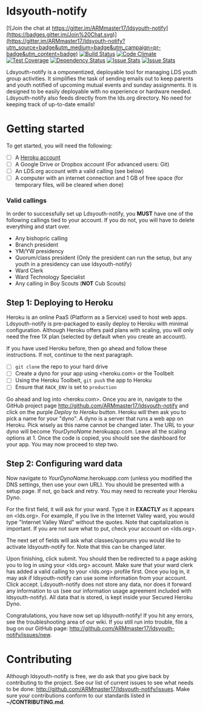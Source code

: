 # ldsyouth-notify

[![Join the chat at https://gitter.im/ARMmaster17/ldsyouth-notify](https://badges.gitter.im/Join%20Chat.svg)](https://gitter.im/ARMmaster17/ldsyouth-notify?utm_source=badge&utm_medium=badge&utm_campaign=pr-badge&utm_content=badge)
[![Build Status](https://travis-ci.org/ARMmaster17/ldsyouth-notify.svg)](https://travis-ci.org/ARMmaster17/ldsyouth-notify)
[![Code Climate](https://codeclimate.com/github/ARMmaster17/ldsyouth-notify/badges/gpa.svg)](https://codeclimate.com/github/ARMmaster17/ldsyouth-notify)
[![Test Coverage](https://codeclimate.com/github/ARMmaster17/ldsyouth-notify/badges/coverage.svg)](https://codeclimate.com/github/ARMmaster17/ldsyouth-notify/coverage)
[![Dependency Status](https://www.versioneye.com/user/projects/5591374a3965610019000020/badge.svg?style=flat)](https://www.versioneye.com/user/projects/5591374a3965610019000020)
[![Issue Stats](http://issuestats.com/github/ARMmaster17/ldsyouth-notify/badge/pr?style=flat)](http://issuestats.com/github/ARMmaster17/ldsyouth-notify)
[![Issue Stats](http://issuestats.com/github/ARMmaster17/ldsyouth-notify/badge/issue?style=flat)](http://issuestats.com/github/ARMmaster17/ldsyouth-notify)

Ldsyouth-notify is a omponentized, deployable tool for managing LDS youth group activities. It simplifies the task of sending emails out to keep parents and youth notified of upcoming mutual events and sunday assignments. It is designed to be easily deployable with no experience or hardware needed. Ldsyouth-notify also feeds directly from the lds.org directory. No need for keeping track of up-to-date emails!

# Getting started
To get started, you will need the following:
- [ ] A [Heroku account](heroku.com)
- [ ] A Google Drive or Dropbox account (For advanced users: Git)
- [ ] An LDS.org account with a valid calling (see below)
- [ ] A computer with an internet connection and 1 GB of free space (for temporary files, will be cleared when done)

### Valid callings
In order to successfully set up Ldsyouth-notify, you **MUST** have one of the following callings tied to your account. If you do not, you will have to delete everything and start over.
- Any bishopric calling
- Branch president
- YM/YW presidency
- Quorum/class president (Only the president can run the setup, but any youth in a presidency can use ldsyouth-notify)
- Ward Clerk
- Ward Technology Specialist
- Any calling in Boy Scouts (**NOT** Cub Scouts)

## Step 1: Deploying to Heroku
Heroku is an online PaaS (Platform as a Service) used to host web apps. Ldsyouth-notify is pre-packaged to easily deploy to Heroku with minimal configuration. Although Heroku offers paid plans with scaling, you will only need the free 1X plan (selected by default when you create an account).

If you have used Heroku before, then go ahead and follow these instructions. If not, continue to the next paragraph.
- [ ] `git clone` the repo to your hard drive
- [ ] Create a dyno for your app using <heroku.com> or the Toolbelt
- [ ] Using the Heroku Toolbelt, `git push` the app to Heroku
- [ ] Ensure that `RACK_ENV` is set to `production`

Go ahead and log into <heroku.com>. Once you are in, navigate to the GitHub project page <http://github.com/ARMmaster17/ldsyouth-notify> and click on the purple *Deploy to Heroku* button. Heroku will then ask you to pick a name for your "dyno". A dyno is a server that runs a web app on Heroku. Pick wisely as this name cannot be changed later. The URL to your dyno will become *YourDynoName*.herokuapp.com. Leave all the scaling options at 1. Once the code is copied, you should see the dashboard for your app. You may now proceed to step two.

## Step 2: Configuring ward data
Now navigate to *YourDynoName*.herokuapp.com (unless you modified the DNS settings, then use your own URL). You should be presented with a setup page. If not, go back and retry. You may need to recreate your Heroku Dyno.

For the first field, it will ask for your ward. Type it in **EXACTLY** as it appears on <lds.org>. For example, if you live in the Internet Valley ward, you would type "Internet Valley Ward" without the quotes. Note that capitalization is important. If you are not sure what to put, check your account on <lds.org>.

The next set of fields will ask what classes/quorums you would like to activate ldsyouth-notify for. Note that this can be changed later.

Upon finishing, click submit. You should then be redirected to a page asking you to log in using your <lds.org> account. Make sure that your ward clerk has added a valid calling to your <lds.org> profile first. Once you log in, it may ask if ldsyouth-notify can use some information from your account. Click accept. Ldsyouth-notify does not store any data, nor does it forward any information to us (see our information usage agreement included with ldsyouth-notify). All data that is stored, is kept inside your Secured Heroku Dyno.

Congratulations, you have now set up ldsyouth-notify! If you hit any errors, see the troubleshooting area of our wiki. If you still run into trouble, file a bug on our GitHub page: <http://github.com/ARMmaster17/ldsyouth-notify/issues/new>.

# Contributing
Although ldsyouth-notify is free, we do ask that you give back by contributing to the project. See our list of current issues to see what needs to be done: <http://github.com/ARMmaster17/ldsyouth-notify/issues>. Make sure your contributions conform to our standards listed in **~/CONTRIBUTING.md**.
